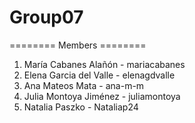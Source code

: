 # Group07

======== Members ========

1. María Cabanes Alañón - mariacabanes
2. Elena Garcia del Valle - elenagdvalle
3. Ana Mateos Mata - ana-m-m
4. Julia Montoya Jiménez  - juliamontoya
5. Natalia Paszko - Nataliap24
